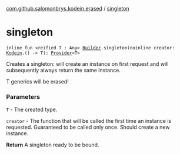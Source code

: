 [com.github.salomonbrys.kodein.erased](index.md) / [singleton](.)

# singleton

`inline fun <reified T : Any> `[`Builder`](../com.github.salomonbrys.kodein/-kodein/-builder/index.md)`.singleton(noinline creator: `[`Kodein`](../com.github.salomonbrys.kodein/-kodein/index.md)`.() -> T): `[`Provider`](../com.github.salomonbrys.kodein/-provider/index.md)`<T>`

Creates a singleton: will create an instance on first request and will subsequently always return the same instance.

T generics will be erased!

### Parameters

`T` - The created type.

`creator` - The function that will be called the first time an instance is requested. Guaranteed to be called only once. Should create a new instance.

**Return**
A singleton ready to be bound.

